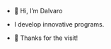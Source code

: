 - 👋 Hi, I’m Dalvaro

- I develop innovative programs. 

- 🙂 Thanks for the visit!

<!---
dalvaro0218/dalvaro0218 is a ✨ special ✨ repository because its `README.md` (this file) appears on your GitHub profile.
You can click the Preview link to take a look at your changes.
--->
